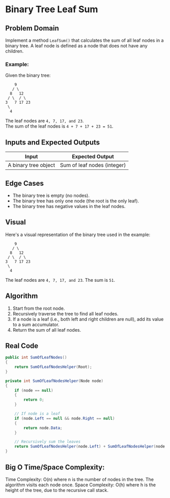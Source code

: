 ﻿# Binary Tree Leaf Sum

## Problem Domain
Implement a method `LeafSum()` that calculates the sum of all leaf nodes in a binary tree. A leaf node is defined as a node that does not have any children.

### Example:
Given the binary tree:

        9
       / \
      8   12
     / \  / \
    3   7 17 23
     \
      4

The leaf nodes are `4, 7, 17, and 23`.  
The sum of the leaf nodes is `4 + 7 + 17 + 23 = 51`.

## Inputs and Expected Outputs

| Input                | Expected Output |
|----------------------|-----------------|
| A binary tree object | Sum of leaf nodes (integer) |

## Edge Cases
- The binary tree is empty (no nodes).  
- The binary tree has only one node (the root is the only leaf).  
- The binary tree has negative values in the leaf nodes.

## Visual
Here's a visual representation of the binary tree used in the example:

        9
       / \
      8   12
     / \  / \
    3   7 17 23
     \
      4

The leaf nodes are `4, 7, 17, and 23`. The sum is `51`.

## Algorithm
1. Start from the root node.
2. Recursively traverse the tree to find all leaf nodes.
3. If a node is a leaf (i.e., both left and right children are null), add its value to a sum accumulator.
4. Return the sum of all leaf nodes.

## Real Code

```csharp
public int SumOfLeafNodes()
{
    return SumOfLeafNodesHelper(Root);
}

private int SumOfLeafNodesHelper(Node node)
{
    if (node == null)
    {
        return 0;
    }

    // If node is a leaf
    if (node.Left == null && node.Right == null)
    {
        return node.Data;
    }

    // Recursively sum the leaves
    return SumOfLeafNodesHelper(node.Left) + SumOfLeafNodesHelper(node.Right);
}
```

## Big O Time/Space Complexity:

Time Complexity: O(n) where n is the number of nodes in the tree. The algorithm visits each node once.
Space Complexity: O(h) where h is the height of the tree, due to the recursive call stack.